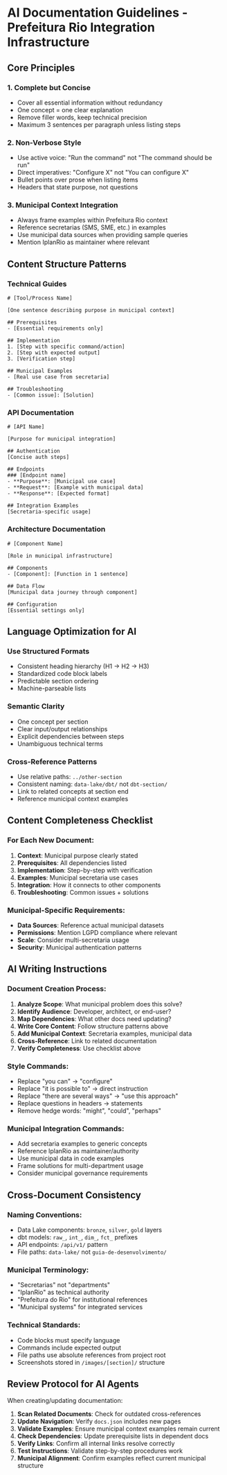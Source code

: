 # AI Documentation Guidelines - Prefeitura Rio Integration Infrastructure

## Core Principles

### 1. Complete but Concise
- Cover all essential information without redundancy
- One concept = one clear explanation
- Remove filler words, keep technical precision
- Maximum 3 sentences per paragraph unless listing steps

### 2. Non-Verbose Style
- Use active voice: "Run the command" not "The command should be run"
- Direct imperatives: "Configure X" not "You can configure X"
- Bullet points over prose when listing items
- Headers that state purpose, not questions

### 3. Municipal Context Integration
- Always frame examples within Prefeitura Rio context
- Reference secretarias (SMS, SME, etc.) in examples
- Use municipal data sources when providing sample queries
- Mention IplanRio as maintainer where relevant

## Content Structure Patterns

### Technical Guides
```
# [Tool/Process Name]

[One sentence describing purpose in municipal context]

## Prerequisites
- [Essential requirements only]

## Implementation
1. [Step with specific command/action]
2. [Step with expected output]
3. [Verification step]

## Municipal Examples
- [Real use case from secretaria]

## Troubleshooting
- [Common issue]: [Solution]
```

### API Documentation
```
# [API Name]

[Purpose for municipal integration]

## Authentication
[Concise auth steps]

## Endpoints
### [Endpoint name]
- **Purpose**: [Municipal use case]
- **Request**: [Example with municipal data]
- **Response**: [Expected format]

## Integration Examples
[Secretaria-specific usage]
```

### Architecture Documentation
```
# [Component Name]

[Role in municipal infrastructure]

## Components
- [Component]: [Function in 1 sentence]

## Data Flow
[Municipal data journey through component]

## Configuration
[Essential settings only]
```

## Language Optimization for AI

### Use Structured Formats
- Consistent heading hierarchy (H1 → H2 → H3)
- Standardized code block labels
- Predictable section ordering
- Machine-parseable lists

### Semantic Clarity
- One concept per section
- Clear input/output relationships
- Explicit dependencies between steps
- Unambiguous technical terms

### Cross-Reference Patterns
- Use relative paths: `../other-section`
- Consistent naming: `data-lake/dbt/` not `dbt-section/`
- Link to related concepts at section end
- Reference municipal context examples

## Content Completeness Checklist

### For Each New Document:
1. **Context**: Municipal purpose clearly stated
2. **Prerequisites**: All dependencies listed
3. **Implementation**: Step-by-step with verification
4. **Examples**: Municipal secretaria use cases
5. **Integration**: How it connects to other components
6. **Troubleshooting**: Common issues + solutions

### Municipal-Specific Requirements:
- **Data Sources**: Reference actual municipal datasets
- **Permissions**: Mention LGPD compliance where relevant
- **Scale**: Consider multi-secretaria usage
- **Security**: Municipal authentication patterns

## AI Writing Instructions

### Document Creation Process:
1. **Analyze Scope**: What municipal problem does this solve?
2. **Identify Audience**: Developer, architect, or end-user?
3. **Map Dependencies**: What other docs need updating?
4. **Write Core Content**: Follow structure patterns above
5. **Add Municipal Context**: Secretaria examples, municipal data
6. **Cross-Reference**: Link to related documentation
7. **Verify Completeness**: Use checklist above

### Style Commands:
- Replace "you can" → "configure"
- Replace "it is possible to" → direct instruction
- Replace "there are several ways" → "use this approach"
- Replace questions in headers → statements
- Remove hedge words: "might", "could", "perhaps"

### Municipal Integration Commands:
- Add secretaria examples to generic concepts
- Reference IplanRio as maintainer/authority
- Use municipal data in code examples
- Frame solutions for multi-department usage
- Consider municipal governance requirements

## Cross-Document Consistency

### Naming Conventions:
- Data Lake components: `bronze`, `silver`, `gold` layers
- dbt models: `raw_`, `int_`, `dim_`, `fct_` prefixes
- API endpoints: `/api/v1/` pattern
- File paths: `data-lake/` not `guia-de-desenvolvimento/`

### Municipal Terminology:
- "Secretarias" not "departments"
- "IplanRio" as technical authority
- "Prefeitura do Rio" for institutional references
- "Municipal systems" for integrated services

### Technical Standards:
- Code blocks must specify language
- Commands include expected output
- File paths use absolute references from project root
- Screenshots stored in `/images/[section]/` structure

## Review Protocol for AI Agents

When creating/updating documentation:

1. **Scan Related Documents**: Check for outdated cross-references
2. **Update Navigation**: Verify `docs.json` includes new pages
3. **Validate Examples**: Ensure municipal context examples remain current
4. **Check Dependencies**: Update prerequisite lists in dependent docs
5. **Verify Links**: Confirm all internal links resolve correctly
6. **Test Instructions**: Validate step-by-step procedures work
7. **Municipal Alignment**: Confirm examples reflect current municipal structure